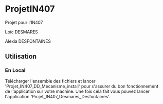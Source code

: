 # ProjetIN407
Projet pour l'IN407

Loïc DESMARES

Alexia DESFONTAINES

## Utilisation

### En Local

Télécharger l'ensemble des fichiers et lancer 'Projet_IN407_DD_Mecanisme_install' pour s'assurer du bon fonctionnement de l'application sur votre machine.
Une fois cela fait vous pouvez lancer l'application 'Projet_IN407_Desmares_Desfontaines'.
